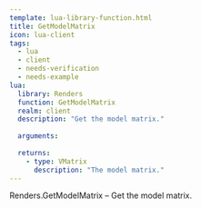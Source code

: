```yaml
---
template: lua-library-function.html
title: GetModelMatrix
icon: lua-client
tags:
  - lua
  - client
  - needs-verification
  - needs-example
lua:
  library: Renders
  function: GetModelMatrix
  realm: client
  description: "Get the model matrix."
  
  arguments:
  
  returns:
    - type: VMatrix
      description: "The model matrix."
---
```


<div class="lua__search__keywords">
Renders.GetModelMatrix &#x2013; Get the model matrix.
</div>
